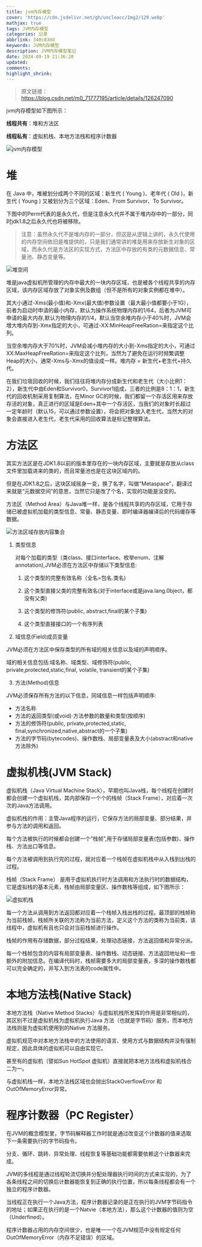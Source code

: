 ```yaml
---
title: jvm内存模型
cover: 'https://cdn.jsdelivr.net/gh/uncleacc/Img2/129.webp'
mathjax: true
tags: JVM内存模型
categories: 记录
abbrlink: 340c83dd
keywords: JVM内存模型
description: JVM内存模型笔记
date: 2024-09-19 21:36:28
updated:
comments:
highlight_shrink:
---
```


> 原文链接：https://blog.csdn.net/m0_71777195/article/details/126247090

jvm内存模型如下图所示：

**线程共有**：堆和方法区

**线程私有**：虚拟机栈、本地方法栈和程序计数器

![jvm内存模型](https://cdn.jsdelivr.net/gh/uncleacc/sucai_2/img/image-20240919213836852.png)

# 堆

在 Java 中，堆被划分成两个不同的区域：新生代 ( Young )、老年代 ( Old )，新生代 ( Young ) 又被划分为三个区域：Eden、From Survivor、To Survivor。

下图中的Perm代表的是永久代，但是注意永久代并不属于堆内存中的一部分，同时jdk1.8之后永久代也将被移除。

> 注意：虽然永久代不是堆内存的一部分，但这是从逻辑上讲的，永久代使用的内存空间依旧是堆提供的，只是我们通常讲的堆是用来存放新生对象的区域，而永久代是方法区的实现方式，方法区中存放的有类的元数据信息、常量池、静态变量等。

![堆空间](https://cdn.jsdelivr.net/gh/uncleacc/sucai_2/img/b8e5f06c68cf5efcebfdcb4806f9a963.png)

堆是java虚拟机所管理的内存中最大的一块内存区域，也是被各个线程共享的内存区域，该内存区域存放了对象实例及数组（但不是所有的对象实例都在堆中）。

其大小通过-Xms(最小值)和-Xmx(最大值)参数设置（最大最小值都要小于1G），前者为启动时申请的最小内存，默认为操作系统物理内存的1/64，后者为JVM可申请的最大内存,默认为物理内存的1/4，默认当空余堆内存小于40%时，JVM会增大堆内存到-Xmx指定的大小，可通过-XX:MinHeapFreeRation=来指定这个比列。

当空余堆内存大于70%时，JVM会减小堆内存的大小到-Xms指定的大小，可通过XX:MaxHeapFreeRation=来指定这个比列，当然为了避免在运行时频繁调整Heap的大小，通常-Xms与-Xmx的值设成一样。堆内存 = 新生代+老生代+持久代。

在我们垃圾回收的时候，我们往往将堆内存分成新生代和老生代（大小比例1：2），新生代中由Eden和Survivor0，Survivor1组成，三者的比例是8：1：1，新生代的回收机制采用复制算法，在Minor GC的时候，我们都留一个存活区用来存放存活的对象，真正进行的区域是Eden+其中一个存活区，当我们的对象时长超过一定年龄时（默认15，可以通过参数设置），将会把对象放入老生代，当然大的对象会直接进入老生代，老生代采用的回收算法是标记整理算法。

# 方法区

其实方法区是在JDK1.8以前的版本里存在的一块内存区域，主要就是存放从class文件里加载进来的类的，而且常量池也是在这块区域内的。

但是在JDK1.8之后，这块区域摇身一变，换了名字，叫做“Metaspace”，翻译过来就是“元数据空间”的意思，当然它只是改了个名，实现的功能是没变的。

方法区（Method Area）与Java堆一样，是各个线程共享的内存区域，它用于存储已被虚拟机加载的类型信息、常量、静态变量、即时编译器编译后的代码缓存等数据。

![方法区域存放内容集合](https://cdn.jsdelivr.net/gh/uncleacc/sucai_2/img/7b5bd84a08eac6ae19c85f0c981ef3aa.png)

1. 类型信息

   对每个加载的类型（类class、接口interface、枚举enum、注解annotation),JVM必须在方法区中存储以下类型信息:

   1. 这个类型的完整有效名称（全名=包名.类名)

   1. 这个类型直接父类的完整有效名(对于interface或是java.lang.0bject，都没有父类)

   1. 这个类型的修饰符(public, abstract,final的某个子集)


   1. 这个类型直接接口的一个有序列表


2. 域信息(Field)成员变量

JVM必须在方法区中保存类型的所有域的相关信息以及域的声明顺序。

域的相关信息包括:域名称、域类型、域修饰符(public, private,protected,static,final, volatile, transient的某个子集)

3. 方法(Method)信息

JVM必须保存所有方法的以下信息，同域信息一样包括声明顺序:

- 方法名称
- 方法的返回类型(或void)·方法参数的数量和类型(按顺序)
- 方法的修饰符(public, private,protected,static, final,synchronized,native,abstract的一个子集)
- 方法的字节码(bytecodes)、操作数栈、局部变量表及大小(abstract和native方法除外)

# 虚拟机栈(JVM Stack)

虚拟机栈（Java Virtual Machine Stack），早期也叫Java栈，每个线程在创建时都会创建一个虚拟机栈，其内部保存一个个的栈帧（Stack Frame），对应着一次次的Java方法调用。

虚拟机栈的作用：主管Java程序的运行，它保存方法的局部变量、部分结果，并参与方法的调用和返回。

每个方法被执行的时候都会创建一个”栈帧”,用于存储局部变量表(包括参数)、操作栈、方法出口等信息。

每个方法被调用到执行完的过程，就对应着一个栈帧在虚拟机栈中从入栈到出栈的过程。

栈帧（Stack Frame） 是用于虚拟机执行时方法调用和方法执行时的数据结构，它是虚拟栈的基本元素，栈帧由局部变量区、操作数栈等组成，如下图所示：

![虚拟机栈](https://cdn.jsdelivr.net/gh/uncleacc/sucai_2/img/e7a851f1896ea19949fb7b1bd136614a.png)

每一个方法从调用到方法返回都对应着一个栈帧入栈出栈的过程。最顶部的栈帧称为当前栈帧，栈帧所关联的方法称为当前方法，定义这个方法的类称为当前类，该线程中，虚拟机有且也只会对当前栈帧进行操作。

栈帧的作用有存储数据，部分过程结果，处理动态链接，方法返回值和异常分派。

每一个栈帧包含的内容有局部变量表、操作数栈、动态链接、方法返回地址和一些额外的附加信息。在编译代码时，栈帧需要多大的局部变量表，多深的操作数栈都可以完全确定的，并写入到方法表的code属性中。

# 本地方法栈(Native Stack)

本地方法栈（Native Method Stacks）与虚拟机栈所发挥的作用是非常相似的，其区别不过是虚拟机栈为虚拟机执行Java 方法（也就是字节码）服务，而本地方法栈则是为虚拟机使用到的Native 方法服务。

虚拟机规范中对本地方法栈中的方法使用的语言、使用方式与数据结构并没有强制规定，因此具体的虚拟机可以自由实现它。

甚至有的虚拟机（譬如Sun HotSpot 虚拟机）直接就把本地方法栈和虚拟机栈合二为一。

与虚拟机栈一样，本地方法栈区域也会抛出StackOverflowError 和OutOfMemoryError异常。

# 程序计数器（PC Register）

在JVM的概念模型里，字节码解释器工作时就是通过改变这个计数器的值来选取下一条需要执行的字节码指令。

分支、循环、跳转、异常处理、线程恢复等基础功能都需要依赖这个计数器来完成。

JVM的多线程是通过线程轮流切换并分配处理器执行时间的方式来实现的，为了各条线程之间的切换后计数器能恢复到正确的执行位置，所以每条线程都会有一个独立的程序计数器。

当线程正在执行一个Java方法，程序计数器记录的是正在执行的JVM字节码指令的地址；如果正在执行的是一个Natvie（本地方法），那么这个计数器的值则为空（Underfined）。

程序计数器占用的内存空间很少，也是唯一一个在JVM规范中没有规定任何OutOfMemoryError（内存不足错误）的区域。

